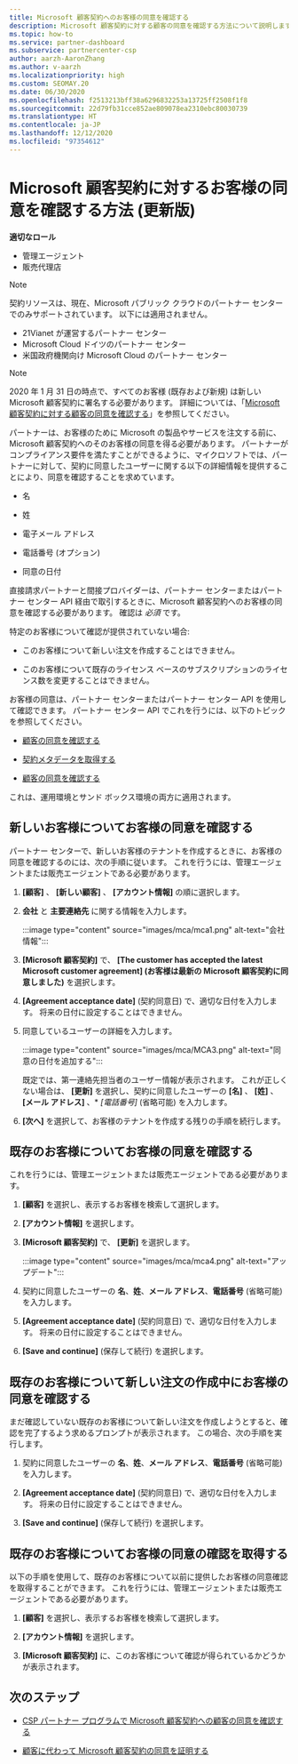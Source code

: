 ```yaml
---
title: Microsoft 顧客契約へのお客様の同意を確認する
description: Microsoft 顧客契約に対する顧客の同意を確認する方法について説明します。 これは、顧客のために Microsoft の製品やサービスを注文するのに必要になる場合があります。
ms.topic: how-to
ms.service: partner-dashboard
ms.subservice: partnercenter-csp
author: aarzh-AaronZhang
ms.author: v-aarzh
ms.localizationpriority: high
ms.custom: SEOMAY.20
ms.date: 06/30/2020
ms.openlocfilehash: f2513213bff38a6296832253a13725ff2508f1f8
ms.sourcegitcommit: 22d79fb31cce852ae809078ea2310ebc80030739
ms.translationtype: HT
ms.contentlocale: ja-JP
ms.lasthandoff: 12/12/2020
ms.locfileid: "97354612"
---
```

# <a name="updated-method-to-confirm-customer-acceptance-of-the-microsoft-customer-agreement"></a>Microsoft 顧客契約に対するお客様の同意を確認する方法 (更新版)


**適切なロール**

- 管理エージェント
- 販売代理店

> [!NOTE]
> 契約リソースは、現在、Microsoft パブリック クラウドのパートナー センターでのみサポートされています。 以下には適用されません。
> * 21Vianet が運営するパートナー センター
> * Microsoft Cloud ドイツのパートナー センター
> * 米国政府機関向け Microsoft Cloud のパートナー センター

>[!NOTE]
>2020 年 1 月 31 日の時点で、すべてのお客様 (既存および新規) は新しい Microsoft 顧客契約に署名する必要があります。 詳細については、「[Microsoft 顧客契約に対する顧客の同意を確認する](confirm-customer-agreement.md)」を参照してください。

パートナーは、お客様のために Microsoft の製品やサービスを注文する前に、Microsoft 顧客契約へのそのお客様の同意を得る必要があります。 パートナーがコンプライアンス要件を満たすことができるように、マイクロソフトでは、パートナーに対して、契約に同意したユーザーに関する以下の詳細情報を提供することにより、同意を確認することを求めています。

- 名

- 姓

- 電子メール アドレス

- 電話番号 (オプション)

- 同意の日付

直接請求パートナーと間接プロバイダーは、パートナー センターまたはパートナー センター API 経由で取引するときに、Microsoft 顧客契約へのお客様の同意を確認する必要があります。 確認は *必須* です。

特定のお客様について確認が提供されていない場合:

- このお客様について新しい注文を作成することはできません。

- このお客様について既存のライセンス ベースのサブスクリプションのライセンス数を変更することはできません。

お客様の同意は、パートナー センターまたはパートナー センター API を使用して確認できます。 パートナー センター API でこれを行うには、以下のトピックを参照してください。

- [顧客の同意を確認する](/partner-center/develop/get-confirmation-of-customer-consent)

- [契約メタデータを取得する](/partner-center/develop/get-agreement-metadata)

- [顧客の同意を確認する](/partner-center/develop/confirm-customer-consent)

これは、運用環境とサンド ボックス環境の両方に適用されます。

## <a name="confirm-customer-acceptance-for-a-new-customer"></a>新しいお客様についてお客様の同意を確認する

パートナー センターで、新しいお客様のテナントを作成するときに、お客様の同意を確認するのには、次の手順に従います。 これを行うには、管理エージェントまたは販売エージェントである必要があります。

1. **[顧客]** 、 **[新しい顧客]** 、 **[アカウント情報]** の順に選択します。

2. **会社** と **主要連絡先** に関する情報を入力します。

   :::image type="content" source="images/mca/mca1.png" alt-text="会社情報":::

3. **[Microsoft 顧客契約]** で、 **[The customer has accepted the latest Microsoft customer agreement] (お客様は最新の Microsoft 顧客契約に同意しました)** を選択します。

4. **[Agreement acceptance date]** (契約同意日) で、適切な日付を入力します。 将来の日付に設定することはできません。

5. 同意しているユーザーの詳細を入力します。

   :::image type="content" source="images/mca/MCA3.png" alt-text="同意の日付を追加する":::

   既定では、第一連絡先担当者のユーザー情報が表示されます。 これが正しくない場合は、 **[更新]** を選択し、契約に同意したユーザーの **[名]** 、 **[姓]** 、 **[メール アドレス]** 、* *[電話番号]* (省略可能) を入力します。

6. **[次へ]** を選択して、お客様のテナントを作成する残りの手順を続行します。

## <a name="confirm-customer-acceptance-for-an-existing-customer"></a>既存のお客様についてお客様の同意を確認する

これを行うには、管理エージェントまたは販売エージェントである必要があります。

1. **[顧客]** を選択し、表示するお客様を検索して選択します。

2. **[アカウント情報]** を選択します。

3. **[Microsoft 顧客契約]** で、 **[更新]** を選択します。

   :::image type="content" source="images/mca/mca4.png" alt-text="アップデート":::

4. 契約に同意したユーザーの **名**、**姓**、**メール アドレス**、**電話番号** (省略可能) を入力します。

5. **[Agreement acceptance date]** (契約同意日) で、適切な日付を入力します。 将来の日付に設定することはできません。

6. **[Save and continue]** (保存して続行) を選択します。

## <a name="confirm-customer-acceptance-while-creating-new-order-for-an-existing-customer"></a>既存のお客様について新しい注文の作成中にお客様の同意を確認する

まだ確認していない既存のお客様について新しい注文を作成しようとすると、確認を完了するよう求めるプロンプトが表示されます。 この場合、次の手順を実行します。

1. 契約に同意したユーザーの **名**、**姓**、**メール アドレス**、**電話番号** (省略可能) を入力します。

2. **[Agreement acceptance date]** (契約同意日) で、適切な日付を入力します。 将来の日付に設定することはできません。

3. **[Save and continue]** (保存して続行) を選択します。

## <a name="retrieve-confirmation-of-customer-acceptance-for-an-existing-customer"></a>既存のお客様についてお客様の同意の確認を取得する

以下の手順を使用して、既存のお客様について以前に提供したお客様の同意確認を取得することができます。 これを行うには、管理エージェントまたは販売エージェントである必要があります。

1. **[顧客]** を選択し、表示するお客様を検索して選択します。

2. **[アカウント情報]** を選択します。

3. **[Microsoft 顧客契約]** に、このお客様について確認が得られているかどうかが表示されます。

## <a name="next-steps"></a>次のステップ

- [CSP パートナー プログラムで Microsoft 顧客契約への顧客の同意を確認する](confirm-customer-agreement.md)

- [顧客に代わって Microsoft 顧客契約の同意を証明する](attest-acceptance-customer-agreement.md)